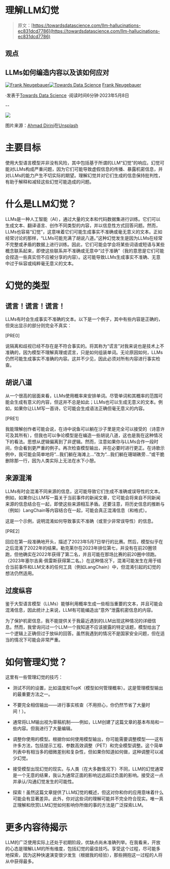 # 理解LLM幻觉

> 原文：[https://towardsdatascience.com/llm-hallucinations-ec831dcd7786](https://towardsdatascience.com/llm-hallucinations-ec831dcd7786)

## 观点

## LLMs如何编造内容以及该如何应对

[](https://franklyai.medium.com/?source=post_page-----ec831dcd7786--------------------------------)[![Frank Neugebauer](../Images/0da70d082d0f9c7ad8ccf574ed215df2.png)](https://franklyai.medium.com/?source=post_page-----ec831dcd7786--------------------------------)[](https://towardsdatascience.com/?source=post_page-----ec831dcd7786--------------------------------)[![Towards Data Science](../Images/a6ff2676ffcc0c7aad8aaf1d79379785.png)](https://towardsdatascience.com/?source=post_page-----ec831dcd7786--------------------------------) [Frank Neugebauer](https://franklyai.medium.com/?source=post_page-----ec831dcd7786--------------------------------)

·发表于[Towards Data Science](https://towardsdatascience.com/?source=post_page-----ec831dcd7786--------------------------------) ·阅读时间6分钟·2023年5月8日

--

![](../Images/95f952aadd9b08c63fbd537fcf27100e.png)

图片来源：[Ahmad Dirini](https://unsplash.com/@ahmadirini?utm_source=medium&utm_medium=referral)在[Unsplash](https://unsplash.com/?utm_source=medium&utm_medium=referral)

# 主要目标

使用大型语言模型并非没有风险，其中包括基于所谓的LLM“幻觉”的响应。幻觉可能对LLMs构成严重问题，因为它们可能导致虚假信息的传播、暴露机密信息，并对LLMs的能力产生不切实际的期望。理解幻觉并对它们生成的信息保持批判性，有助于解释和减轻这些幻觉可能造成的问题。

# 什么是LLM幻觉？

LLMs是一种人工智能（AI），通过大量的文本和代码数据集进行训练。它们可以生成文本、翻译语言、创作不同类型的内容，并以信息性方式回答问题。然而，LLMs也容易“幻觉”，这意味着它们可能生成事实不准确或毫无意义的文本。正如经常讨论的那样，“LLMs可能充满了胡说八道。”这种幻觉发生是因为LLMs在经常不完整或矛盾的数据上进行训练。因此，它们可能会学会将某些词语或短语与某些概念联系起来，即使这些联系并不准确或无意中“过于准确”（我的意思是它们可能会捏造一些真实但不应被分享的内容）。这可能导致LLMs生成事实不准确、无意中过于纵容或纯粹毫无意义的文本。

# 幻觉的类型

## 谎言！谎言！谎言！

LLMs有时会生成事实不准确的文本。以下是一个例子，其中有些内容是正确的，但突出显示的部分则完全不真实：

[PRE0]

说隔离和歧视已经不存在是不符合事实的。将其称为“谎言”对我来说也是技术上不准确的，因为模型不理解真理或谎言，只是如何组装单词。无论原因如何，LLMs仍然可能生成事实不准确的内容。这并不少见，因此必须对所有内容进行事实检查。

## 胡说八道

从一个很高的层面来看，LLMs使用概率来安排单词。尽管单词和其概率的范围可能会生成有意义的内容，但这并不总是如此；LLMs也可以生成无意义的文本。例如，如果你让LLM写一首诗，它可能会生成语法正确但毫无意义的内容。

[PRE1]

我能理解创作者可能会说，在诗中说鱼可以躺在沙子里是完全可以接受的（诗意许可及其所有），但我也可以争论模型是在编造一些胡说八道，这也是我在这种情况下的看法。思想从逻辑偏离到了非逻辑。然而，注意如果你与LLMs合作一段时间，你会看到更严重的例子。再次检查模型输出，并在必要时进行更正。在诗歌示例中，我可能会简单地将“…我们躺在海滩上…”改为“…我们躺在珊瑚礁旁…”或干脆删除那一行，因为人类实际上无法在水下小憩。

## 来源混淆

LLMs有时会混淆不同来源的信息，这可能导致它们生成不准确或误导性的文本。例如，如果你让LLM写一篇关于当前事件的新闻文章，它可能会将来自不同新闻来源的信息结合在一起，即使这些来源相互矛盾。还要注意，将历史信息的推断与（例如）LangChain等内容结合在一起，可能会真正混淆信息（和格式）。

这是一个示例，说明混淆如何导致事实不准确（或至少非常误导性）的信息。

[PRE2]

回应在第一段准确地开头，描述了2023年5月7日举行的比赛。然后，模型似乎在之后混淆了2022年的结果。勒克莱尔在2023年排位第七，并没有在前20圈领跑，但他确实在2022年获得了第二名，并且可能在那场比赛的前20圈中领跑。（2023年塞尔吉奥·佩雷斯获得第二名。）在这种情况下，混淆可能发生在用于结合当前事件和LLM文本的任何工具（例如LangChain）中，但混淆引起的幻觉的想法仍然适用。

## 过度纵容

鉴于大型语言模型（LLMs）能够利用概率生成一些相当重要的文本，并且可能会混淆信息，因此统计上来说，LLM有可能编造出“意外”泄露机密信息的内容。

为了保护机密信息，我不能提供关于我最近遇到的LLM出现这种情况的详细信息。然而，我曾询问过一个LLM一个我知道不应该披露的特定话题，模型给出了一个逻辑上正确但过于放纵的回答。虽然我遇到的情况不是国家安全问题，但在适当的情况下可能会非常严重。

# 如何管理幻觉？

这里有一些管理幻觉的技巧：

+   测试不同的设置，比如温度和TopK（模型如何管理概率）。这是管理模型输出的最重要方法之一。

+   不要完全相信输出——进行事实核查（不用担心，你仍然节省了大量时间！）。

+   通常将LLM输出视为草稿机制——例如，LLM创建了这篇文章的基本布局和一些内容。但我进行了大量编辑。

+   调整你使用的模型。根据你如何使用模型输出，你可能需要调整模型——这有许多方法，包括提示工程、参数高效调整（PET）和完全模型调整。这个简单列表中有相当多的细微差别和复杂性，但如果你知道如何做，这种调整可以减少幻觉。

+   接受模型出现幻觉的现实。与人类（在大多数情况下）不同，LLM的幻觉通常是一个无意的结果，我认为通常正面的影响远远超过负面的影响。接受这一点并承认/沟通幻觉发生的可能性。

+   探索！虽然这篇文章提供了LLM幻觉的概述，但这对你和你的应用意味着什么可能会有显著差异。此外，你对这些词的理解可能并不完全符合现实。唯一真正理解和欣赏LLM幻觉如何影响你所做的事的方法是广泛探索LLM。

# 更多内容待揭示

LLM的广泛使用实际上还处于初期阶段，优缺点尚未准确列举。在我看来，开放的心态是理解LLM的所有维度，包括幻觉的最佳技巧。享受这个过程，尽可能多地探索，因为这种快速演变很少发生（根据我的经验），那些拥抱这一过程的人将从中获得最多。
